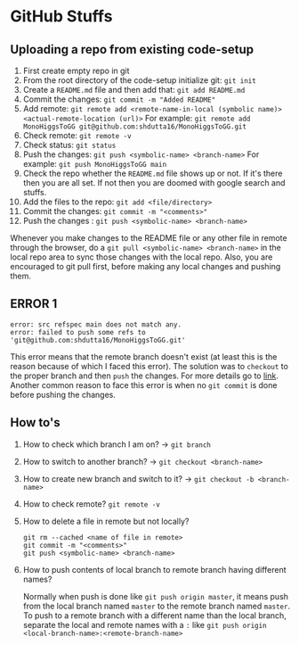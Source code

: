 # GitHub Stuffs

## Uploading a repo from existing code-setup
1. First create empty repo in git
2. From the root directory of the code-setup initialize git: `git init`
3. Create a `README.md` file and then add that: `git add README.md`
4. Commit the changes: `git commit -m "Added README"`
5. Add remote: `git remote add <remote-name-in-local (symbolic name)> <actual-remote-location (url)>`
   For example: `git remote add MonoHiggsToGG git@github.com:shdutta16/MonoHiggsToGG.git`
7. Check remote: `git remote -v`
8. Check status: `git status`
9. Push the changes: `git push <symbolic-name> <branch-name>`
   For example: `git push MonoHiggsToGG main`
10. Check the repo whether the `README.md` file shows up or not. If it's there then you are all set. If not then you are doomed with google search and stuffs. 
11. Add the files to the repo: `git add <file/directory>`
12. Commit the changes: `git commit -m "<comments>"`
13. Push the changes : `git push <symbolic-name> <branch-name>`

Whenever you make changes to the README file or any other file in remote through the browser, do a `git pull <symbolic-name> <branch-name>` in the local repo area to sync those changes with the local repo. Also, you are encouraged to git pull first, before making any local changes and pushing them. 


## ERROR 1
```
error: src refspec main does not match any.
error: failed to push some refs to 'git@github.com:shdutta16/MonoHiggsToGG.git'
```

This error means that the remote branch doesn't exist (at least this is the reason because of which I faced this error). The solution was to `checkout` to the proper branch and then `push` the changes. For more details go to [link](https://www.freecodecamp.org/news/error-src-refspec-master-does-not-match-any-how-to-fix-in-git/). Another common reason to face this error is when no ```git commit``` is done before pushing the changes. 


## How to's
1. How to check which branch I am on? -> `git branch`
2. How to switch to another branch? -> `git checkout <branch-name>`
3. How to create new branch and switch to it? -> `git checkout -b <branch-name>`
4. How to check remote? `git remote -v`
5. How to delete a file in remote but not locally? 
   ```
   git rm --cached <name of file in remote>
   git commit -m "<comments>"
   git push <symbolic-name> <branch-name>
   ```
6. How to push contents of local branch to remote branch having different names?
   
   Normally when push is done like `git push origin master`, it means push from the local branch named `master` to the remote
   branch named `master`. To push to a remote branch with a different
   name than the local branch, separate the local and remote names with a `:` like `git push origin <local-branch-name>:<remote-branch-name>`
      
